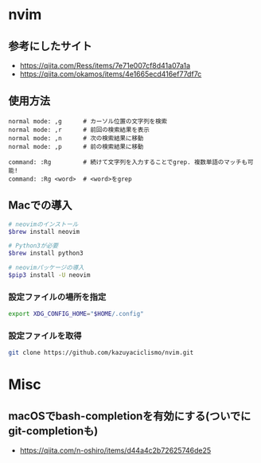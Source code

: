 # nvim

## 参考にしたサイト
* https://qiita.com/Ress/items/7e71e007cf8d41a07a1a
* https://qiita.com/okamos/items/4e1665ecd416ef77df7c

## 使用方法

```vim
normal mode: ,g      # カーソル位置の文字列を検索
normal mode: ,r      # 前回の検索結果を表示
normal mode: ,n      # 次の検索結果に移動
normal mode: ,p      # 前の検索結果に移動
```

```vim
command: :Rg         # 続けて文字列を入力することでgrep. 複数単語のマッチも可能!
command: :Rg <word>  # <word>をgrep
```


## Macでの導入

```sh
# neovimのインストール
$brew install neovim

# Python3が必要
$brew install python3

# neovimパッケージの導入
$pip3 install -U neovim
```

### 設定ファイルの場所を指定
```sh
export XDG_CONFIG_HOME="$HOME/.config"
```

### 設定ファイルを取得
```sh
git clone https://github.com/kazuyaciclismo/nvim.git
```


# Misc

## macOSでbash-completionを有効にする(ついでにgit-completionも) 
* https://qiita.com/n-oshiro/items/d44a4c2b72625746de25
